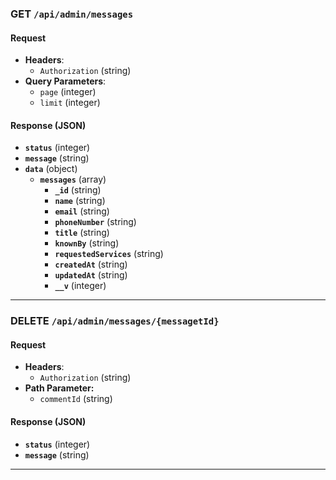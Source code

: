 ### GET `/api/admin/messages`
#### Request
- **Headers**:
  - `Authorization` (string)
- **Query Parameters**:
  - `page` (integer)
  - `limit` (integer)

#### Response (JSON)
- **`status`** (integer)
- **`message`** (string)
- **`data`** (object)
  - **`messages`** (array)
    - **`_id`** (string)
    - **`name`** (string)
    - **`email`** (string)
    - **`phoneNumber`** (string)
    - **`title`** (string)
    - **`knownBy`** (string)
    - **`requestedServices`** (string)
    - **`createdAt`** (string)
    - **`updatedAt`** (string)
    - **`__v`** (integer)

---

### DELETE `/api/admin/messages/{messagetId}`
#### Request
- **Headers**:
  - `Authorization` (string)
- **Path Parameter:**
  - `commentId` (string)

#### Response (JSON)
- **`status`** (integer)
- **`message`** (string)

---
